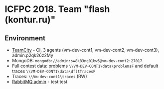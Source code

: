 # ICFPC 2018. Team "flash (kontur.ru)"

## Environment

* [TeamCity](http://vm-dev-cont1) - CI, 3 agents (vm-dev-cont1, vm-dev-cont2, vm-dev-cont3), admin:p2qk26z2My
* MongoDB: `mongodb://admin:sw8k83ng01bw5@vm-dev-cont2:27017`
* Full contest data: problems `\\VM-DEV-CONT1\data\problemsF` and default traces `\\VM-DEV-CONT1\data\dfltTracesF`
* Traces: `\\Vm-dev-cont1\traces` (RW)
* [RabbitMQ admin](http://vm-dev-cont1:15672) - test:test

